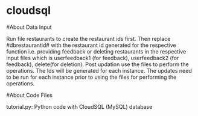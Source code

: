 # cloudsql
#About Data Input

Run file restaurants to create the restaurant ids first. 
Then replace #dbrestaurantid# with the restaurant id generated for the respective function i.e. providing feedback or deleting restaurants in the respective input files which is userfeedback1 (for feedback), userfeedback2 (for feedback), delete(for deletion). Post updation use the files to perform the operations. 
The Ids will be generated for each instance. The updates need to be run for each instance prior to using the files for performing the operations. 

#About Code Files

tutorial.py: Python code with CloudSQL (MySQL) database
